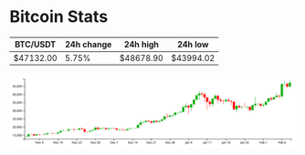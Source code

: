 # Bitcoin Stats

BTC/USDT|24h change|24h high|24h low|
|---|---|---|---|
|$47132.00|5.75%|$48678.90|$43994.02|

<img src="./chart.svg">
